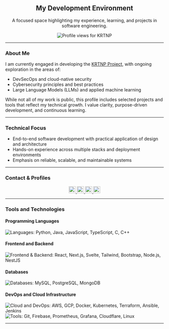 <h2 align="center">My Development Environment</h2>

<p align="center">A focused space highlighting my experience, learning, and projects in software engineering.</p>

<p align="center">
  <img src="https://komarev.com/ghpvc/?username=krtnp&label=Profile%20views&color=grey&style=flat" alt="Profile views for KRTNP" />
</p>

---

### About Me

I am currently engaged in developing the [KRTNP Project](https://github.com/KRTNP/KRTNP), with ongoing exploration in the areas of:

- DevSecOps and cloud-native security
- Cybersecurity principles and best practices
- Large Language Models (LLMs) and applied machine learning

While not all of my work is public, this profile includes selected projects and tools that reflect my technical growth. I value clarity, purpose-driven development, and continuous learning.

---

### Technical Focus

- End-to-end software development with practical application of design and architecture  
- Hands-on experience across multiple stacks and deployment environments  
- Emphasis on reliable, scalable, and maintainable systems  

---

### Contact & Profiles

<p align="center">
  <a href="https://github.com/KRTNP" target="_blank">
    <img src="https://img.shields.io/badge/GitHub-%23121011.svg?logo=github&logoColor=white" alt="GitHub" style="width: auto; height: 22px;" />
  </a>
  <a href="https://www.linkedin.com/in/nattaphon-honghin-272407289/" target="_blank">
    <img src="https://custom-icon-badges.demolab.com/badge/LinkedIn-0A66C2?logo=linkedin-white&logoColor=fff" alt="LinkedIn" style="width: auto; height: 22px;" />
  </a>
  <a href="https://leetcode.com/Nattaphon_Honghin/" target="_blank">
    <img src="https://img.shields.io/badge/LeetCode-000000?logo=LeetCode&logoColor=%23d16c06" alt="LeetCode" style="width: auto; height: 22px;" />
  </a>
  <a href="mailto:nattaphon.honghin@gmail.com" target="_blank">
    <img src="https://img.shields.io/badge/Gmail-D14836?logo=gmail&logoColor=white" alt="Email" style="width: auto; height: 22px;" />
  </a>
</p>


---

### Tools and Technologies

#### Programming Languages
<p>
  <img src="https://skillicons.dev/icons?i=py,java,js,ts,c,cpp" alt="Languages: Python, Java, JavaScript, TypeScript, C, C++" />
</p>

#### Frontend and Backend
<p>
  <img src="https://skillicons.dev/icons?i=react,nextjs,svelte,tailwind,bootstrap,nodejs,nestjs" alt="Frontend & Backend: React, Next.js, Svelte, Tailwind, Bootstrap, Node.js, NestJS" />
</p>

#### Databases
<p>
  <img src="https://skillicons.dev/icons?i=mysql,postgres,mongodb" alt="Databases: MySQL, PostgreSQL, MongoDB" />
</p>

#### DevOps and Cloud Infrastructure
<p>
  <img src="https://skillicons.dev/icons?i=aws,gcp,docker,kubernetes,terraform,ansible,jenkins" alt="Cloud and DevOps: AWS, GCP, Docker, Kubernetes, Terraform, Ansible, Jenkins" />
  <br/>
  <img src="https://skillicons.dev/icons?i=git,firebase,prometheus,grafana,cloudflare,linux" alt="Tools: Git, Firebase, Prometheus, Grafana, Cloudflare, Linux" />
</p>

---

